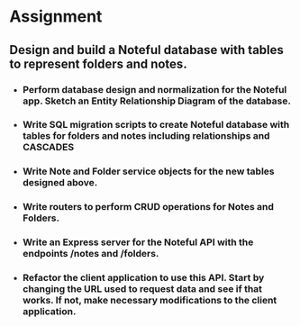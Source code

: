 # Assignment

## Design and build a Noteful database with tables to represent folders and notes.

* ### Perform database design and normalization for the Noteful app. Sketch an Entity Relationship Diagram of the database.
* ### Write SQL migration scripts to create Noteful database with tables for folders and notes including relationships and CASCADES
* ### Write Note and Folder service objects for the new tables designed above.
* ### Write routers to perform CRUD operations for Notes and Folders.
* ### Write an Express server for the Noteful API with the endpoints /notes and /folders.
* ### Refactor the client application to use this API. Start by changing the URL used to request data and see if that works. If not, make necessary modifications to the client application.
